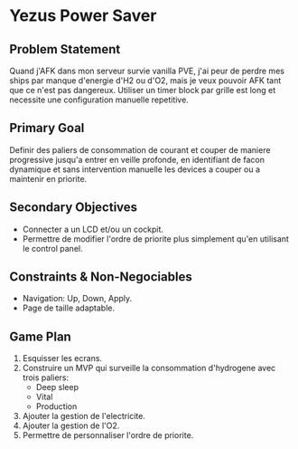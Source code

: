 # Yezus Power Saver

## Problem Statement
Quand j'AFK dans mon serveur survie vanilla PVE, j'ai peur de perdre mes ships par manque d'energie d'H2 ou d'O2, mais je veux pouvoir AFK tant que ce n'est pas dangereux.
Utiliser un timer block par grille est long et necessite une configuration manuelle repetitive.

## Primary Goal
Definir des paliers de consommation de courant et couper de maniere progressive jusqu'a entrer en veille profonde, en identifiant de facon dynamique et sans intervention manuelle les devices a couper ou a maintenir en priorite.

## Secondary Objectives
- Connecter a un LCD et/ou un cockpit.
- Permettre de modifier l'ordre de priorite plus simplement qu'en utilisant le control panel.

## Constraints & Non-Negociables
- Navigation: Up, Down, Apply.
- Page de taille adaptable.

## Game Plan
1. Esquisser les ecrans.
2. Construire un MVP qui surveille la consommation d'hydrogene avec trois paliers:
   - Deep sleep
   - Vital
   - Production
3. Ajouter la gestion de l'electricite.
4. Ajouter la gestion de l'O2.
5. Permettre de personnaliser l'ordre de priorite.
